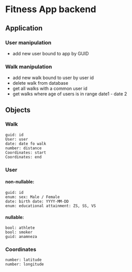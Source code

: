 # Fitness App backend
## Application
### User manipulation
+ add new user bound to app by GUID
### Walk manipulation
+ add new walk bound to user by user id
+ delete walk from database
+ get all walks with a common user id
+ get walks where age of users is in range date1 - date 2
## Objects
### Walk
    guid: id
    User: user
    date: date fo walk
    number: distance
    Coordinates: start
    Coordinates: end
### User
#### non-nullable:
    guid: id
    enum: sex: Male / Female
    date: birth date: YYYY-MM-DD
    enum: educational attainment: ZS, SS, VS 
#### nullable:
    bool: athlete
    bool: smoker
    guid: anamneza
### Coordinates
    number: latitude
    number: longitude